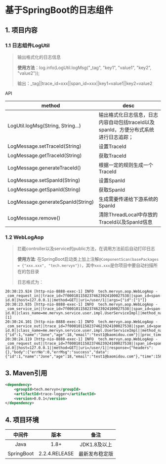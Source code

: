 # 基于SpringBoot的日志组件
## 1. 项目内容
### 1.1 日志组件LogUtil
> 输出格式化的日志信息
>
> **使用方法**：log.info(LogUtil.logMsg("_tag", "key1", "value1", "key2", "value2"));
>
> 输出：_tag||trace_id=xxx||span_id=xxx||key1=value1||key2=value2

API

method | desc
---- | ---
LogUtil.logMsg(String, String...) | 输出格式化日志信息，日志内容自动包括traceId以及spanId，方便分布式系统进行日志追踪；
LogMessage.setTraceId(String) |  设置TraceId
LogMessage.getTraceId(String) |  获取TraceId
LogMessage.generateTraceId() |  根据一定的规则生成一个TraceId
LogMessage.setSpanId(String) |  设置SpanId
LogMessage.getSpanId(String) |  获取SpanId
LogMessage.generateSpanId(String) |  生成需要传递给下游系统的SpanId
LogMessage.remove() | 清除ThreadLocal中存放的TraceId以及SpanId信息

### 1.2 WebLogAop
> 拦截controller以及service的public方法，在调用方法前后自动打印日志
> 
> **使用方法**: 在SpringBoot启动类上加上注解``@ComponentScan(basePackages = {"xxx.xxx", "tech.mervyn"})``，其中``xxx.xxx``是你项目中要自动扫描所在的包目录
>
> 日志格式为：

```log
20:30:23.924 [http-nio-8888-exec-1] INFO  tech.mervyn.aop.WebLogAop - _com_request_in||trace_id=7f0001011582374623924100027538||span_id=span-id.0||host=127.0.0.1||method=GET||uri=/user/1||args={"id":["1"]}
20:30:23.935 [http-nio-8888-exec-1] INFO  tech.mervyn.aop.WebLogAop - _com_service_in||trace_id=7f0001011582374623924100027538||span_id=span-id.0||class_name=me.mervyn.service.user.impl.UserServiceImpl||method_name=getById||args=[1]
20:30:24.101 [http-nio-8888-exec-1] INFO  tech.mervyn.aop.WebLogAop - _com_service_out||trace_id=7f0001011582374623924100027538||span_id=span-id.0||class_name=me.mervyn.service.user.impl.UserServiceImpl||method_name=getById||return={"id":1,"name":"Jone","age":18,"email":"test1@baomidou.com"}||proc_time=161
20:30:24.119 [http-nio-8888-exec-1] INFO  tech.mervyn.aop.WebLogAop - _com_request_out||trace_id=7f0001011582374623924100027538||span_id=span-id.0||host=127.0.0.1||method=GET||uri=/user/1||response={"headers":{},"body":{"errNo":0,"errMsg":"success","data":{"id":1,"name":"Jone","age":18,"email":"test1@baomidou.com"},"time":1582374624103},"statusCode":"OK","statusCodeValue":200}||proc_time=192

```

## 3. Maven引用
```xml
<dependency>
    <groupId>tech.mervyn</groupId>
    <artifactId>trace-logger</artifactId>
    <version>0.0.1</version>
</dependency>
```

## 4. 项目环境

中间件 | 版本 | 备注 
:---: | :----: | :----:
Java | 1.8+ | JDK1.8及以上
SpringBoot | 2.2.4.RELEASE | 最新发布稳定版